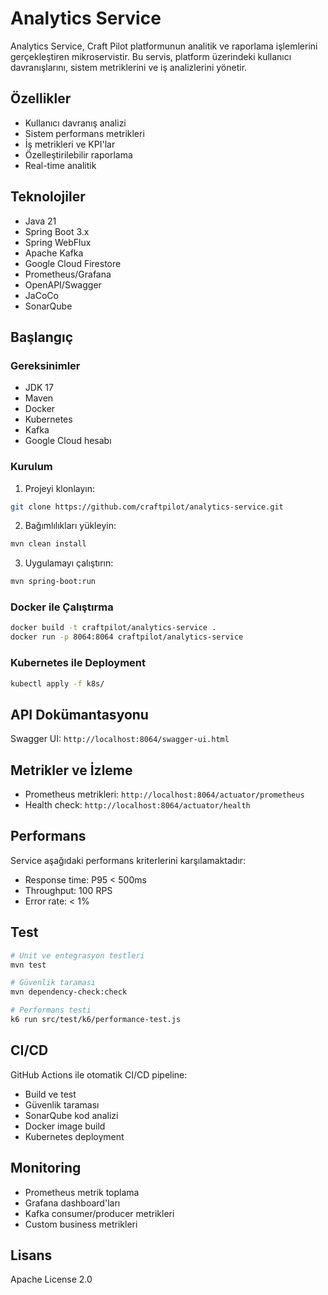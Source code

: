 # Analytics Service

Analytics Service, Craft Pilot platformunun analitik ve raporlama işlemlerini gerçekleştiren mikroservistir. Bu servis, platform üzerindeki kullanıcı davranışlarını, sistem metriklerini ve iş analizlerini yönetir.

## Özellikler

- Kullanıcı davranış analizi
- Sistem performans metrikleri
- İş metrikleri ve KPI'lar
- Özelleştirilebilir raporlama
- Real-time analitik

## Teknolojiler

- Java 21
- Spring Boot 3.x
- Spring WebFlux
- Apache Kafka
- Google Cloud Firestore
- Prometheus/Grafana
- OpenAPI/Swagger
- JaCoCo
- SonarQube

## Başlangıç

### Gereksinimler

- JDK 17
- Maven
- Docker
- Kubernetes
- Kafka
- Google Cloud hesabı

### Kurulum

1. Projeyi klonlayın:

```bash
git clone https://github.com/craftpilot/analytics-service.git
```

2. Bağımlılıkları yükleyin:

```bash
mvn clean install
```

3. Uygulamayı çalıştırın:

```bash
mvn spring-boot:run
```

### Docker ile Çalıştırma

```bash
docker build -t craftpilot/analytics-service .
docker run -p 8064:8064 craftpilot/analytics-service
```

### Kubernetes ile Deployment

```bash
kubectl apply -f k8s/
```

## API Dokümantasyonu

Swagger UI: `http://localhost:8064/swagger-ui.html`

## Metrikler ve İzleme

- Prometheus metrikleri: `http://localhost:8064/actuator/prometheus`
- Health check: `http://localhost:8064/actuator/health`

## Performans

Service aşağıdaki performans kriterlerini karşılamaktadır:

- Response time: P95 < 500ms
- Throughput: 100 RPS
- Error rate: < 1%

## Test

```bash
# Unit ve entegrasyon testleri
mvn test

# Güvenlik taraması
mvn dependency-check:check

# Performans testi
k6 run src/test/k6/performance-test.js
```

## CI/CD

GitHub Actions ile otomatik CI/CD pipeline:

- Build ve test
- Güvenlik taraması
- SonarQube kod analizi
- Docker image build
- Kubernetes deployment

## Monitoring

- Prometheus metrik toplama
- Grafana dashboard'ları
- Kafka consumer/producer metrikleri
- Custom business metrikleri

## Lisans

Apache License 2.0
